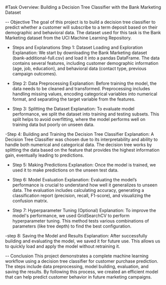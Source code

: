 #Task Overview:  Building a Decision Tree Classifier with the Bank Marketing Dataset

-- Objective
The goal of this project is to build a decision tree classifier to predict whether a customer will subscribe to a term deposit based on their demographic and behavioral data. The dataset used for this task is the Bank Marketing dataset from the UCI Machine Learning Repository.

- Steps and Explanations
Step 1: Dataset Loading and Exploration
Explanation: We start by downloading the Bank Marketing dataset (bank-additional-full.csv) and load it into a pandas DataFrame. The data contains several features, including customer demographic information (age, job, education), and behavioral data (contact type, previous campaign outcomes).

- Step 2: Data Preprocessing
Explanation: Before training the model, the data needs to be cleaned and transformed. Preprocessing includes handling missing values, encoding categorical variables into numerical format, and separating the target variable from the features.

- Step 3: Splitting the Dataset
Explanation: To evaluate model performance, we split the dataset into training and testing subsets. This split helps to avoid overfitting, where the model performs well on training data but poorly on unseen data.


-Step 4: Building and Training the Decision Tree Classifier
Explanation: A Decision Tree Classifier was chosen due to its interpretability and ability to handle both numerical and categorical data. The decision tree works by splitting the data based on the feature that provides the highest information gain, eventually leading to predictions.

- Step 5: Making Predictions
Explanation: Once the model is trained, we used it to make predictions on the unseen test data.

- Step 6: Model Evaluation
Explanation: Evaluating the model’s performance is crucial to understand how well it generalizes to unseen data. The evaluation includes calculating accuracy, generating a classification report (precision, recall, F1-score), and visualizing the confusion matrix.


- Step 7: Hyperparameter Tuning (Optional)
Explanation: To improve the model's performance, we used GridSearchCV to perform hyperparameter tuning. This method tests various combinations of parameters (like tree depth) to find the best configuration.


-step 8: Saving the Model and Results
Explanation: After successfully building and evaluating the model, we saved it for future use. This allows us to quickly load and apply the model without retraining it.


-- Conclusion
This project demonstrates a complete machine learning workflow using a decision tree classifier for customer purchase prediction. The steps include data preprocessing, model building, evaluation, and saving the results. By following this process, we created an efficient model that can help predict customer behavior in future marketing campaigns.

